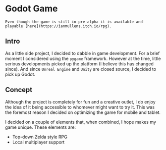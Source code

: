 # Godot Game
```{note}
Even though the game is still in pre-alpha it is available and playable [here](https://ianmullens.itch.io/rpg).
```
## Intro
As a little side project, I decided to dabble in game development. For a brief moment I considered using the `pygame` framework. However at the time, little serious developments picked up the platform (I believe this has changed since). And since `Unreal Engine` and `Unity` are closed source, I decided to pick up Godot.

## Concept
Although the project is completely for fun and a creative outlet, I do enjoy the idea of it being accessible to whomever might want to try it. This was the foremost reason I decided on optimizing the game for mobile and tablet.

I decided on a couple of elements that, when combined, I hope makes my game unique. These elements are:
- Top-down Zelda style RPG
- Local multiplayer support
